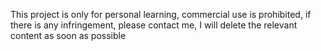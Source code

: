 
This project is only for personal learning, commercial use is prohibited, if there is any infringement, please contact me, I will delete the relevant content as soon as possible

